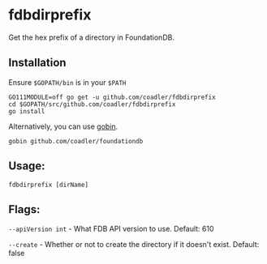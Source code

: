 # fdbdirprefix

Get the hex prefix of a directory in FoundationDB.

## Installation

Ensure `$GOPATH/bin` is in your `$PATH`

```
GO111MODULE=off go get -u github.com/coadler/fdbdirprefix
cd $GOPATH/src/github.com/coadler/fdbdirprefix
go install
```

Alternatively, you can use [gobin](https://github.com/myitcv/gobin).

```
gobin github.com/coadler/foundationdb
```

## Usage:

`fdbdirprefix [dirName]`


## Flags:

`--apiVersion int` - What FDB API version to use. Default: 610

`--create` - Whether or not to create the directory if it doesn't exist. Default: false
